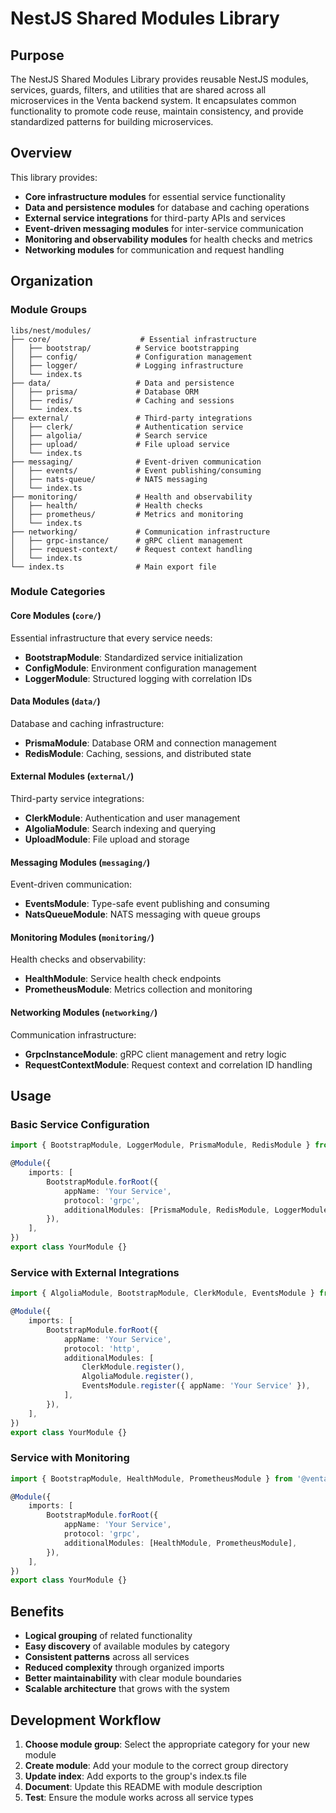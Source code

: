 # NestJS Shared Modules Library

## Purpose

The NestJS Shared Modules Library provides reusable NestJS modules, services, guards, filters, and utilities that are shared across all microservices in the Venta backend system. It encapsulates common functionality to promote code reuse, maintain consistency, and provide standardized patterns for building microservices.

## Overview

This library provides:

- **Core infrastructure modules** for essential service functionality
- **Data and persistence modules** for database and caching operations
- **External service integrations** for third-party APIs and services
- **Event-driven messaging modules** for inter-service communication
- **Monitoring and observability modules** for health checks and metrics
- **Networking modules** for communication and request handling

## Organization

### Module Groups

```
libs/nest/modules/
├── core/                    # Essential infrastructure
│   ├── bootstrap/          # Service bootstrapping
│   ├── config/             # Configuration management
│   ├── logger/             # Logging infrastructure
│   └── index.ts
├── data/                   # Data and persistence
│   ├── prisma/             # Database ORM
│   ├── redis/              # Caching and sessions
│   └── index.ts
├── external/               # Third-party integrations
│   ├── clerk/              # Authentication service
│   ├── algolia/            # Search service
│   ├── upload/             # File upload service
│   └── index.ts
├── messaging/              # Event-driven communication
│   ├── events/             # Event publishing/consuming
│   ├── nats-queue/         # NATS messaging
│   └── index.ts
├── monitoring/             # Health and observability
│   ├── health/             # Health checks
│   ├── prometheus/         # Metrics and monitoring
│   └── index.ts
├── networking/             # Communication infrastructure
│   ├── grpc-instance/      # gRPC client management
│   ├── request-context/    # Request context handling
│   └── index.ts
└── index.ts                # Main export file
```

### Module Categories

#### **Core Modules** (`core/`)

Essential infrastructure that every service needs:

- **BootstrapModule**: Standardized service initialization
- **ConfigModule**: Environment configuration management
- **LoggerModule**: Structured logging with correlation IDs

#### **Data Modules** (`data/`)

Database and caching infrastructure:

- **PrismaModule**: Database ORM and connection management
- **RedisModule**: Caching, sessions, and distributed state

#### **External Modules** (`external/`)

Third-party service integrations:

- **ClerkModule**: Authentication and user management
- **AlgoliaModule**: Search indexing and querying
- **UploadModule**: File upload and storage

#### **Messaging Modules** (`messaging/`)

Event-driven communication:

- **EventsModule**: Type-safe event publishing and consuming
- **NatsQueueModule**: NATS messaging with queue groups

#### **Monitoring Modules** (`monitoring/`)

Health checks and observability:

- **HealthModule**: Service health check endpoints
- **PrometheusModule**: Metrics collection and monitoring

#### **Networking Modules** (`networking/`)

Communication infrastructure:

- **GrpcInstanceModule**: gRPC client management and retry logic
- **RequestContextModule**: Request context and correlation ID handling

## Usage

### Basic Service Configuration

```typescript
import { BootstrapModule, LoggerModule, PrismaModule, RedisModule } from '@venta/nest/modules';

@Module({
	imports: [
		BootstrapModule.forRoot({
			appName: 'Your Service',
			protocol: 'grpc',
			additionalModules: [PrismaModule, RedisModule, LoggerModule],
		}),
	],
})
export class YourModule {}
```

### Service with External Integrations

```typescript
import { AlgoliaModule, BootstrapModule, ClerkModule, EventsModule } from '@venta/nest/modules';

@Module({
	imports: [
		BootstrapModule.forRoot({
			appName: 'Your Service',
			protocol: 'http',
			additionalModules: [
				ClerkModule.register(),
				AlgoliaModule.register(),
				EventsModule.register({ appName: 'Your Service' }),
			],
		}),
	],
})
export class YourModule {}
```

### Service with Monitoring

```typescript
import { BootstrapModule, HealthModule, PrometheusModule } from '@venta/nest/modules';

@Module({
	imports: [
		BootstrapModule.forRoot({
			appName: 'Your Service',
			protocol: 'grpc',
			additionalModules: [HealthModule, PrometheusModule],
		}),
	],
})
export class YourModule {}
```

## Benefits

- **Logical grouping** of related functionality
- **Easy discovery** of available modules by category
- **Consistent patterns** across all services
- **Reduced complexity** through organized imports
- **Better maintainability** with clear module boundaries
- **Scalable architecture** that grows with the system

## Development Workflow

1. **Choose module group**: Select the appropriate category for your new module
2. **Create module**: Add your module to the correct group directory
3. **Update index**: Add exports to the group's index.ts file
4. **Document**: Update this README with module description
5. **Test**: Ensure the module works across all service types

